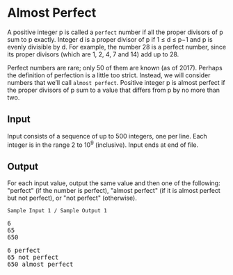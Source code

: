 # Almost Perfect
A positive integer p is called a `perfect` number if all the proper divisors of p sum to p exactly. Integer d is a proper divisor of p if 1 ≤ d ≤ p−1 and p is evenly divisible by d. For example, the number 28 is a perfect number, since its proper divisors (which are 1, 2, 4, 7 and 14) add up to 28.

Perfect numbers are rare; only 50 of them are known (as of 2017). Perhaps the definition of perfection is a little too strict. Instead, we will consider numbers that we’ll call `almost perfect`. Positive integer p is almost perfect if the proper divisors of p sum to a value that differs from p by no more than two.

## Input
Input consists of a sequence of up to 500 integers, one per line. Each integer is in the range 2 to 10<sup>9</sup> (inclusive). Input ends at end of file.

## Output
For each input value, output the same value and then one of the following: "perfect" (if the number is perfect), "almost perfect" (if it is almost perfect but not perfect), or "not perfect" (otherwise).


`Sample Input 1	/ Sample Output 1`
<pre>
6
65
650
</pre>
<pre>
6 perfect
65 not perfect
650 almost perfect
</pre>
